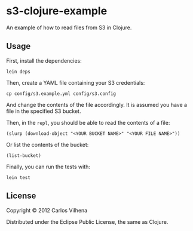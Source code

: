 # s3-clojure-example

An example of how to read files from S3 in Clojure.

## Usage

First, install the dependencies:

    lein deps

Then, create a YAML file containing your S3 credentials:

    cp config/s3.example.yml config/s3.config

And change the contents of the file accordingly. It is assumed you have a file
in the specified S3 bucket.

Then, in the `repl`, you should be able to read the contents of a file:

    (slurp (download-object "<YOUR BUCKET NAME>" "<YOUR FILE NAME>"))

Or list the contents of the bucket:

    (list-bucket)

Finally, you can run the tests with:

    lein test

## License

Copyright © 2012 Carlos Vilhena

Distributed under the Eclipse Public License, the same as Clojure.
